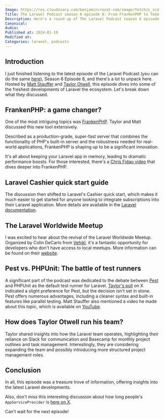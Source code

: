 ```yaml
---
Image: https://res.cloudinary.com/benjamincrozat-com/image/fetch/c_scale,f_webp,q_auto,w_1200/https://github.com/benjamincrozat/content/assets/3613731/49c6dc9d-3ff2-48b0-9b7f-b7e4a695ed22
Title: The Laravel Podcast season 6 episode 8: From FrankenPHP to Team Management
Description: Here's a round up of The Laravel Podcast season 6 episode 8: FrankenPHP, Cashier's quick guide, the Laravel Worldwide Meetup, etc.
Canonical:
Audio:
Published at: 2024-01-19
Modified at:
Categories: laravel, podcasts
---
```


## Introduction

I just finished listening to the latest episode of the Laravel Podcast (you can do the same [here](https://laravelpodcast.com/episodes/cashier-vs-spark-pest-vs-phpunit-and-how-we-manage-remote-teams)), Season 6 Episode 8, and there's a lot to unpack here. Hosted by [Matt Stauffer](https://mattstauffer.com) and [Taylor Otwell](https://x.com/taylorotwell), this episode dives into some of the freshest developments of Laravel the ecosystem. Let's break down what they discussed.

## FrankenPHP: a game changer?

One of the most intriguing topics was [FrankenPHP](https://frankenphp.dev). Taylor and Matt discussed this new tool extensively.

Described as a production-grade, super-fast server that combines the functionality of PHP's built-in server and the robustness needed for real-world applications, FrankenPHP is shaping up to be a significant innovation.

It's all about keeping your Laravel app in memory, leading to dramatic performance boosts. For those interested, there's a [Chris Fidao video](https://youtu.be/q6FQaaFZVy4?si=MU1AAi7-UNgLH-Ni) that dives deeper into FrankenPHP.

## Laravel Cashier quick start guide

The discussion then shifted to Laravel's Cashier quick start, which makes it much easier to get started for anyone looking to integrate subscriptions into their Laravel application. More details are available in the [Laravel documentation](https://laravel.com/docs/billing#quickstart).

## The Laravel Worldwide Meetup

I was excited to hear about the revival of the Laravel Worldwide Meetup. Organized by Colin DeCarlo from [Vehikl](https://vehikl.com), it's a fantastic opportunity for developers who don't have access to local meetups. More information can be found on their [website](https://meetup.laravel.com).

## Pest vs. PHPUnit: The battle of test runners

A significant part of the podcast was dedicated to the debate between [Pest](https://pestphp.com) and PHPUnit as the default test runner for Laravel. [Taylor's poll](https://x.com/taylorotwell/status/1744729110163988949) on X indicated a slight preference for Pest, but the decision isn't set in stone. Pest offers numerous advantages, including a cleaner syntax and built-in features like parallel testing. Matt Stauffer also mentioned a video he made about this topic, which is available on [YouTube](https://www.youtube.com/watch?v=W3tfEtbMTEI).

## How does Taylor Otwell run his team?

Taylor shared insights into how the Laravel team operates, highlighting their reliance on Slack for communication and Basecamp for monthly project outlines and task management. Interestingly, they are considering expanding the team and possibly introducing more structured project management roles.

## Conclusion

In all, this episode was a treasure trove of information, offering insights into the latest Laravel developments.

Also, don't miss this interesting discussion about how long people's `AppServiceProvider` is [here on X](https://x.com/ianlandsman/status/1744903740329443588?s=20).

Can't wait for the next episode!
